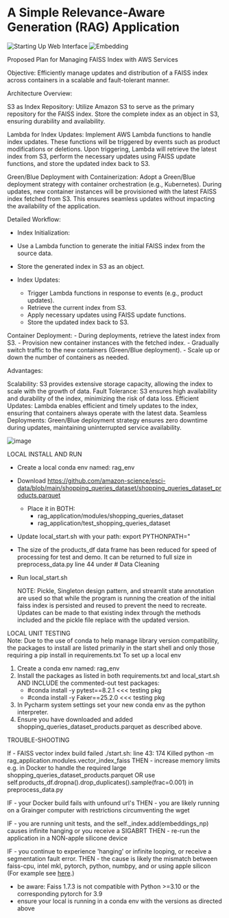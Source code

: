 # A Simple Relevance-Aware Generation (RAG) Application

![Starting Up Web Interface](https://github.com/Noel-Niko/grainger_rag/assets/83922762/cc674a06-bd70-4f21-932d-b352789d154a)
![Embedding](https://github.com/Noel-Niko/grainger_rag/assets/83922762/e43cdf54-e0bd-447b-8a64-4b34c173fbf7)


Proposed Plan for Managing FAISS Index with AWS Services

Objective: Efficiently manage updates and distribution of a FAISS index across containers in a scalable and fault-tolerant manner.

Architecture Overview:

S3 as Index Repository: Utilize Amazon S3 to serve as the primary repository for the FAISS index. Store the complete index as an object in S3, ensuring durability and availability.

Lambda for Index Updates: Implement AWS Lambda functions to handle index updates. These functions will be triggered by events such as product modifications or deletions. Upon triggering, Lambda will retrieve the latest index from S3, perform the necessary updates using FAISS update functions, and store the updated index back to S3.

Green/Blue Deployment with Containerization: Adopt a Green/Blue deployment strategy with container orchestration (e.g., Kubernetes). During updates, new container instances will be provisioned with the latest FAISS index fetched from S3. This ensures seamless updates without impacting the availability of the application.

Detailed Workflow:

 - Index Initialization:

 - Use a Lambda function to generate the initial FAISS index from the source data.
 - Store the generated index in S3 as an object.
 
 - Index Updates:
    - Trigger Lambda functions in response to events (e.g., product updates).
    - Retrieve the current index from S3.
    - Apply necessary updates using FAISS update functions.
    - Store the updated index back to S3.

Container Deployment:
    - During deployments, retrieve the latest index from S3. 
    - Provision new container instances with the fetched index.
    - Gradually switch traffic to the new containers (Green/Blue deployment).
    - Scale up or down the number of containers as needed.

Advantages:

Scalability: S3 provides extensive storage capacity, allowing the index to scale with the growth of data.
Fault Tolerance: S3 ensures high availability and durability of the index, minimizing the risk of data loss.
Efficient Updates: Lambda enables efficient and timely updates to the index, ensuring that containers always operate with the latest data.
Seamless Deployments: Green/Blue deployment strategy ensures zero downtime during updates, maintaining uninterrupted service availability.




![image](https://github.com/Noel-Niko/grainger_rag/assets/83922762/cb599178-5400-4ce8-984b-bec9e6d4e869)




LOCAL INSTALL AND RUN
  - Create a local conda env named: rag_env
  - Download https://github.com/amazon-science/esci-data/blob/main/shopping_queries_dataset/shopping_queries_dataset_products.parquet
      - Place it in BOTH:
          - rag_application/modules/shopping_queries_dataset
          - rag_application/test_shopping_queries_dataset
  - Update local_start.sh with your path: export PYTHONPATH="
  - The size of the products_df data frame has been reduced for speed of processing for test and demo. It can be returned to full size in preprocess_data.py line 44 under  # Data Cleaning
  - Run local_start.sh

    NOTE: Pickle, Singleton design pattern, and streamlit state annotation are used so that while the program is running the creation of the initial faiss index is persisted and reused to prevent the need to recreate. Updates can be made to that existing index through the methods included and the pickle file replace with the updated version.

  
LOCAL UNIT TESTING  
  Note: Due to the use of conda to help manage library version compatibility, the packages to install are listed primarily in the start shell and only those requiring a pip install in requirements.txt To set up a local env 
  1. Create a conda env named: rag_env
  2. Install the packages as listed in both requirements.txt and local_start.sh AND INCLUDE the commented-out test packages:
      - #conda install -y pytest==8.2.1  <<< testing pkg
      - #conda install -y Faker==25.2.0  <<< testing pkg
  4. In Pycharm system settings set your new conda env as the python interpreter.
  5. Ensure you have downloaded and added shopping_queries_dataset_products.parquet as described above.




TROUBLE-SHOOTING

If - FAISS vector index build failed ./start.sh: line 43:   174 Killed    python -m rag_application.modules.vector_index_faiss
THEN - increase memory limits e.g. in Docker to handle the required large shopping_queries_dataset_products.parquet 
   OR use self.products_df.dropna().drop_duplicates().sample(frac=0.001) in preprocess_data.py

IF - your Docker build fails with unfound url's
THEN - you are likely running on a Grainger computer with restrictions circumventing the wget

IF - you are running unit tests, and the self._index.add(embeddings_np) causes infinite hanging or you receive a SIGABRT
THEN - re-run the application in a NON-apple silicone device

IF - you continue to experience 'hanging' or infinite looping, or receive a segmentation fault error.
THEN - the cause is likely the mismatch between faiss-cpu, intel mkl, pytorch, python, numbpy, and or using apple silicon  (For example see [here](https://numpy.org/devdocs/user/troubleshooting-importerror.html).)
  - be aware: Faiss 1.7.3 is not compatible with Python >=3.10 or the corresponding pytorch for 3.9
  - ensure your local is running in a conda env with the versions as directed above




